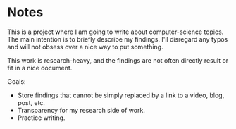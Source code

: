# Notes

This is a project where I am going to write about computer-science topics.
The main intention is to briefly describe my findings. I'll disregard any typos and will not obsess over a nice way to put something.

This work is research-heavy, and the findings are not often directly result or fit in a nice document.

Goals:
- Store findings that cannot be simply replaced by a link to a video, blog, post, etc.
- Transparency for my research side of work.
- Practice writing.